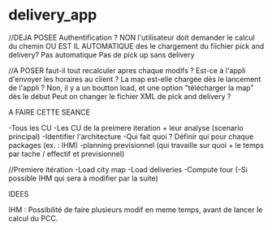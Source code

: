 # delivery_app

//DEJA POSEE
Authentification ? NON
l'utilisateur doit demander le calcul du chemin OU EST IL AUTOMATIQUE des le chargement du fiichier pick and delivery?  Pas automatique
Pas de pick up sans delivery 

//A POSER
faut-il tout recalculer apres chaque modifs ?
Est-ce à l'appli d'envoyer les horaires au client ?
La map est-elle chargée dès le lancement de l'appli ? Non, il y a un boutton load, et une option "télécharger la map" dès le début 
Peut on changer le fichier XML de pick and delivery ?





A FAIRE CETTE SEANCE

-Tous les CU
-Les CU de la preimere iteration + leur analyse (scenario principal)
-Identifier l'architecture
-Qui fait quoi ? Définir qui pour chaque packages (ex. : IHM)
-planning previsionnel (qui travaille sur quoi + le temps par tache / effectif et previsionnel)


//Premiere itération
-Load city map
-Load deliveries
-Compute tour
(-Si possible IHM qui sera à modifier par la suite)



IDEES

IHM : Possibilité de faire plusieurs modif en meme temps, avant de lancer le calcul du PCC.
